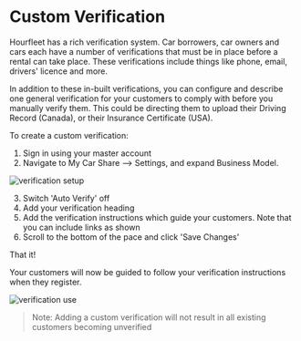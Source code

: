 # Custom Verification

Hourfleet has a rich verification system. Car borrowers, car owners and cars each have a number of verifications that must be in place before a rental can take place. These verifications include things like phone, email, drivers' licence and more.

In addition to these in-built verifications, you can configure and describe one general verification for your customers to comply with before you manually verify them. This could be directing them to upload their Driving Record (Canada), or their Insurance Certificate (USA). 

To create a custom verification:
1. Sign in using your master account  
2. Navigate to My Car Share --> Settings, and expand Business Model.  


![verification setup](/images/VerificationCustomSetup.png)

3. Switch 'Auto Verify' off
4. Add your verification heading
5. Add the verification instructions which guide your customers. Note that you can include links as shown
6. Scroll to the bottom of the pace and click 'Save Changes'

That it!

Your customers will now be guided to follow your verification instructions when they register.

![verification use](/images/VerificationCustomUse.png)


>Note: Adding a custom verification will not result in all existing customers becoming unverified

 
